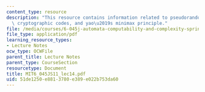 ```yaml
---
content_type: resource
description: "This resource contains information related to pseudorandom generators,\
  \ cryptographic codes, and yao\u2019s minimax principle."
file: /media/courses/6-045j-automata-computability-and-complexity-spring-2011/51de1250e8813780e389e022b753da60_MIT6_045JS11_lec14.pdf
file_type: application/pdf
learning_resource_types:
- Lecture Notes
ocw_type: OCWFile
parent_title: Lecture Notes
parent_type: CourseSection
resourcetype: Document
title: MIT6_045JS11_lec14.pdf
uid: 51de1250-e881-3780-e389-e022b753da60
---
```

